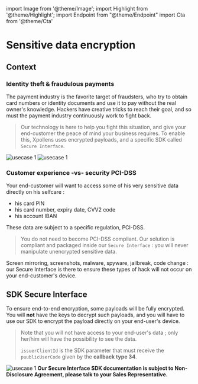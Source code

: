 import Image from '@theme/Image';
import Highlight from '@theme/Highlight';
import Endpoint from "@theme/Endpoint"
import Cta from '@theme/Cta'





# Sensitive data encryption





## Context

### Identity theft & fraudulous payments

The payment industry is the favorite target of fraudsters, who try to obtain card numbers or identity documents and use it to pay without the real owner's knowledge. Hackers have creative tricks to reach their goal, and so must the payment industry continuously work to fight back.

> 
> Our technology is here to help you fight this situation, and give your end-customer the peace of mind your business requires.
> To enable this, Xpollens uses encrypted payloads, and a specific SDK called ```Secure Interface```.
> 

<Image src="docs/SCA-getPIN.png" alt="usecase 1"/>
<Image src="docs/SCA-getPAN.png" alt="usecase 1"/>

### Customer experience -vs- security PCI-DSS

Your end-customer will want to access some of his very sensitive data directly on his selfcare :
- his card PIN
- his card number, expiry date, CVV2 code
- his account IBAN

These data are subject to a specific regulation, PCI-DSS.

> You do not need to become PCI-DSS compliant. Our solution is compliant and packaged inside our ```Secure Interface``` : you will never manipulate unencrypted sensitive data.

<Highlight type="tip">
Screen mirroring, screenshots, malware, spyware, jailbreak, code change : our Secure Interface is there to ensure these types of hack will not occur on your end-customer's device.
</Highlight>




## SDK Secure Interface

To ensure end-to-end encryption, some payloads will be fully encrypted. You will **not** have the keys to decrypt such payloads, and you will have to use our SDK to encrypt the payload directly on your end-user's device.

> Note that you will not have access to your end-user's data ; only her/him will have the possibility to see the data.
> 
> ``` issuerClientId ``` is the SDK parameter that must receive the ``` puublicUserCode ``` given by the **callback type 34**.

<Image src="docs/SCA-encryption-basics.png" alt="usecase 1"/>

<Highlight type="caution">
<b class="term">Our Secure Interface SDK documentation is subject to Non-Disclosure Agreement, please talk to your Sales Representative.</b>
</Highlight>
